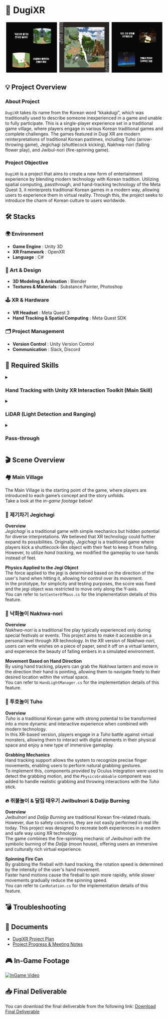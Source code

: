 # 🏹 DugiXR
![이미지 설명](./DugiXR_IMG/title.jpg)

## 💡 Project Overview
### About Project
`DugiXR` takes its name from the Korean word “kkakdugi”, which was traditionally used to describe someone inexperienced in a game and unable to fully participate. This is a single-player experience set in a traditional game village, where players engage in various Korean traditional games and complete challenges. The games featured in Dugi XR are modern reinterpretations of traditional Korean pastimes, including Tuho (arrow-throwing game), Jegichagi (shuttlecock kicking), Nakhwa-nori (falling flower play), and Jwibul-nori (fire-spinning game).
### Project Objective
`DugiXR` is a project that aims to create a new form of entertainment experience by blending modern technology with Korean tradition. Utilizing spatial computing, passthrough, and hand-tracking technology of the Meta Quest 3, it reinterprets traditional Korean games in a modern way, allowing users to experience them in virtual reality. Through this, the project seeks to introduce the charm of Korean culture to users worldwide.

## 🛠️ Stacks
### 🌍 Environment
- **Game Engine** : Unity 3D
- **XR Framework** : OpenXR
- **Language** : C#
### 🎨 Art & Design
- **3D Modeling & Animation** : Blender
- **Textures & Materials** : Substance Painter, Photoshop
### 🕹️ XR & Hardware
- **VR Headset** : Meta Quest 3
- **Hand Tracking & Spatial Computing** : Meta Quest SDK
### 🗂️ Project Management
- **Version Control** : Unity Version Control
- **Communication** : Slack, Discord

## 🎯 Required Skills
<details>
<summary><h3>Hand Tracking with Unity XR Interaction Toolkit (Main Skill)</h3></summary>
Unity XR Interaction Toolkit for hand tracking is a technology used in VR and AR projects to track and interact with the user's hands in real-time using Unity. This technology integrates with Unity's XR platform, allowing users to perform various interactions such as selecting, dragging, and dropping objects within a virtual environment using their hands. It provides the following features:

  - **Hand Tracking**: Accurately tracks the user's hands and reflects real-world hand movements within the virtual environment.  
  - **Interaction**: Enables users to touch, grab, and throw virtual objects using their hands for seamless interaction within the virtual environment.  
  - **Event System**: Executes game logic and processes interaction outcomes in response to user interactions.  
  - **Cross-Platform Support**: Provides compatibility with various VR and AR platforms, allowing use on multiple devices and headsets.  
  - **Customizable Features**: Offers extensibility, allowing developers to freely customize game logic and interaction styles.  
</details>

<details>
<summary><h3>LiDAR (Light Detection and Ranging)</h3></summary>

LiDAR is a technology that uses laser beams to measure the distance and shape of the surrounding environment. This technology plays a crucial role in augmented reality (AR) and virtual reality (VR) applications. It is primarily integrated into modern mobile devices and AR headsets, serving as a powerful tool for AR game developers.

**LiDAR can be integrated into AR games in the following ways:**

- **Environmental Awareness**: LiDAR can accurately measure the spatial structure of the surrounding environment. In AR games, it is used to recognize the player's real-world surroundings in real-time and reflect them in the game world.  
- **Obstacle Detection and Interaction**: LiDAR can precisely measure the distance to surrounding objects, making it useful for developing AR games where players interact with real-world objects. It allows players to avoid obstacles or collide virtual objects with real-world objects.  
- **Background and Environment Enhancement**: The data can be used to improve the visual quality of the surrounding environment. It can enhance the game's graphical effects or help integrate virtual characters more naturally with the real-world environment.  
</details>

<details>
<summary><h3>Pass-through</h3></summary>
Pass-through refers to enabling users to view their surrounding real-world environment through a device. It is mainly utilized in AR and VR headsets by using cameras to capture and display the real world. This technology can be integrated into games in the following ways:

  - **Real-World Integration**: Allows users to continuously see the real world. Virtual characters or objects can appear while the user views their surroundings.
  - **Enhanced Reality Experience**: Provides experiences such as allowing users to move to different locations within a physical space.  
  - **Interaction**: Enables users to interact with physical objects in their environment. Elements involving physical objects can be added to the gameplay.
  - **User Safety and Convenience**: Can include warning features to prevent users from colliding with real-world objects, or visually provide helpful information for user convenience.

**Test Video**:
<div>
      <a href="https://youtu.be/DoZBhQhffvk" target="_blank">
        <img src="https://img.youtube.com/vi/DoZBhQhffvk/0.jpg" alt="Demo Video Thumbnail" />
      </a>
    </div>
</details>

## 🎬 Scene Overview
### 🏘️ Main Village
The Main Village is the starting point of the game, where players are introduced to each game’s concept and the story unfolds.  
Take a look at the *in-game footage* below!

### 🏸 제기차기 Jegichagi
**Overview**  
*Jegichagi* is a traditional game with simple mechanics but hidden potential for diverse interpretations. We believed that XR technology could further expand its possibilities. Originally, *Jegichagi* is a traditional game where players kick a shuttlecock-like object with their feet to keep it from falling. However, to utilize *hand tracking*, we modified the gameplay to use hands instead of feet.

**Physics Applied to the Jegi Object**  
The force applied to the jegi is determined based on the direction of the user's hand when hitting it, allowing for control over its movement.  
In the prototype, for simplicity and testing purposes, the score was fixed and the jegi object was restricted to move only along the Y-axis.  
You can refer to `SetCenterOfMass.cs` for the implementation details of this feature.

### 🏮 낙화놀이 Nakhwa-nori
**Overview**  
*Nakhwa-nori* is a traditional fire play typically experienced only during special festivals or events. This project aims to make it accessible on a personal level through XR technology. In the XR version of *Nakhwa-nori*, users can write wishes on a piece of paper, send it off on a virtual lantern, and experience the beauty of falling embers in a simulated environment.

**Movement Based on Hand Direction**  
By using hand tracking, players can grab the *Nakhwa* lantern and move in the direction their hand is pointing, allowing them to navigate freely to their desired location within the virtual space.  
You can refer to `HandLightManager.cs` for the implementation details of this feature.

### 🏹 투호놀이 Tuho
**Overview**  
*Tuho* is a traditional Korean game with strong potential to be transformed into a more dynamic and interactive experience when combined with modern technology.  
In this XR-based version, players engage in a *Tuho* battle against virtual monsters, allowing them to interact with digital elements in their physical space and enjoy a new type of immersive gameplay.

**Grabbing Mechanics**  
Hand tracking support allows the system to recognize precise finger movements, enabling users to perform natural grabbing gestures.  
To implement this, components provided by Oculus Integration were used to detect the grabbing motion, and the `PhysicsGrabbable` component was added to handle realistic grabbing and throwing interactions with the *Tuho* stick.

### 🔥 쥐불놀이 & 달집 태우기 Jwilbulnori & Daljip Burning
**Overview**  
*Jwibulnori* and *Daljip Burning* are traditional Korean fire-related rituals. However, due to safety concerns, they are not easily performed in real life today. This project was designed to recreate both experiences in a modern and safe way using XR technology.  
The game combines the fire-spinning mechanic of *Jwibulnori* with the symbolic burning of the *Daljip* (moon house), offering users an immersive and culturally rich virtual experience.

**Spinning Fire Can**  
By grabbing the fireball with hand tracking, the rotation speed is determined by the intensity of the user's hand movement.  
Faster hand motions cause the fireball to spin more rapidly, while slower movements gradually reduce the spinning speed.  
You can refer to `CanRotation.cs` for the implementation details of this feature.

## 💣 Troubleshooting

## 📄 Documents
- [DugiXR Project Plan](./DugiXR_PDF/DugiXR_프로젝트기획안-압축됨.pdf)
- [Project Progress & Meeting Notes](./DugiXR_PDF/DugiXR_진행과정.pdf)

## 🎮 In-Game Footage
[![InGame Video](https://img.youtube.com/vi/uoZCPzFqd20/0.jpg)](https://youtu.be/uoZCPzFqd20)

## 📥 Final Deliverable
You can download the final deliverable from the following link: [Download Final Deliverable](https://bit.ly/DugiXR)
